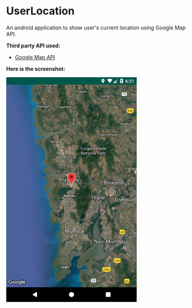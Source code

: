 # UserLocation
An android application to show user's current location using Google Map API.

**Third party API used:**
  
  * [Google Map API](https://developers.google.com/maps/documentation/javascript/get-api-key)


**Here is the screenshot:**

<img src="screenshots/screenshot.png" width="350" height="600">

